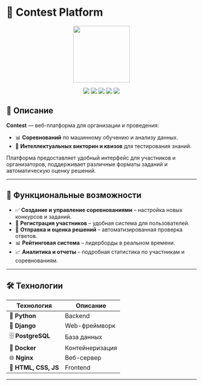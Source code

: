 # 🎯 Contest Platform  
<p align="center">
  <img src="https://github.com/user-attachments/assets/72f9d5ac-d803-4b07-9e5e-74c61c875aac" width="150">
</p>

<p align="center">
  <img src="https://img.shields.io/badge/Python-3.12%2B-blue?logo=python&logoColor=white">
  <img src="https://img.shields.io/badge/Django-5.1.2%2B-green?logo=django">
  <img src="https://img.shields.io/badge/PostgreSQL-17-blue?logo=postgresql">
  <img src="https://img.shields.io/badge/Docker-✔️-blue?logo=docker">
  <img src="https://img.shields.io/badge/License-MIT-green">
</p>

## 📌 Описание

**Contest** — веб-платформа для организации и проведения:

- 📊 **Соревнований** по машинному обучению и анализу данных.  
- 🧠 **Интеллектуальных викторин и квизов** для тестирования знаний.  

Платформа предоставляет удобный интерфейс для участников и организаторов, поддерживает различные форматы заданий и автоматическую оценку решений.

---

## 🚀 Функциональные возможности

- ✅ **Создание и управление соревнованиями** – настройка новых конкурсов и заданий.  
- 👥 **Регистрация участников** – удобная система для пользователей.  
- 📩 **Отправка и оценка решений** – автоматизированная проверка ответов.  
- 📊 **Рейтинговая система** – лидерборды в реальном времени.  
- 📈 **Аналитика и отчеты** – подробная статистика по участникам и соревнованиям.  

---

## 🛠 Технологии

| Технология  | Описание |
|-------------|----------|
| 🐍 **Python** | Backend |
| 🐍 **Django** | Web-фреймворк |
| 🗄 **PostgreSQL** | База данных |
| 🐳 **Docker** | Контейнеризация |
| 🌐 **Nginx** | Веб-сервер |
| 🎨 **HTML, CSS, JS** | Frontend |

---
